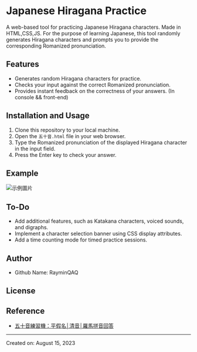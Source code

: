 # Japanese Hiragana Practice

A web-based tool for practicing Japanese Hiragana characters. Made in HTML,CSS,JS. For the purpose of learning Japanese, this tool randomly generates Hiragana characters and prompts you to provide the corresponding Romanized pronunciation.

## Features

- Generates random Hiragana characters for practice.
- Checks your input against the correct Romanized pronunciation.
- Provides instant feedback on the correctness of your answers. (In console && front-end)

## Installation and Usage

1. Clone this repository to your local machine.
2. Open the `五十音.html` file in your web browser.
3. Type the Romanized pronunciation of the displayed Hiragana character in the input field.
4. Press the Enter key to check your answer.

## Example
![示例圖片]([https://www.example.com/images/sample.jpg](https://github.com/RayminQAQ/Japanese-Learning-Tools/blob/main/demo/example_Ver01.png?raw=true))

## To-Do

- Add additional features, such as Katakana characters, voiced sounds, and digraphs.
- Implement a character selection banner using CSS display attributes.
- Add a time counting mode for timed practice sessions.

## Author

- Github Name: RayminQAQ

## License

## Reference

- [五十音練習機：平假名│清音│羅馬拼音回答](https://www.sigure.tw/quiz/practice/50/hira-seion-roma.php)

---

Created on: August 15, 2023
